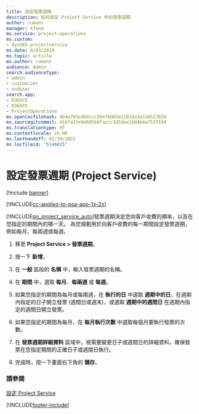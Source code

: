 ```yaml
---
title: 設定發票週期
description: 如何設定 Project Service 中的發票週期
author: rumant
manager: kfend
ms.service: project-operations
ms.custom:
- dyn365-projectservice
ms.date: 8/03/2018
ms.topic: article
ms.author: rumant
audience: Admin
search.audienceType:
- admin
- customizer
- enduser
search.app:
- D365CE
- D365PS
- ProjectOperations
ms.openlocfilehash: 4b4e783edbbccc59476965b11818a3e7a0517020
ms.sourcegitcommit: 418fa1fe9d605b8faccc2d5dee1b04b4e753f194
ms.translationtype: HT
ms.contentlocale: zh-HK
ms.lasthandoff: 02/10/2021
ms.locfileid: "5146825"
---
```

# <a name="set-up-invoice-frequencies-project-service"></a>設定發票週期 (Project Service)

[!include [banner](../includes/psa-now-project-operations.md)]

[!INCLUDE[cc-applies-to-psa-app-1x-2x](../includes/cc-applies-to-psa-app-1x-2x.md)]

[!INCLUDE[pn_project_service_auto](../includes/pn-project-service-auto.md)]發票週期決定您向客戶收費的頻率，以及在您指定的期間內的哪一天。 為您規劃用於向客戶收費的每一期間設定發票週期，例如每月、每兩週或每週。  
  
1.  移至 **Project Service > 發票週期**。  
  
2.  按一下 **新增**。  
  
3.  在 **一般** 區段的 **名稱** 中，輸入發票週期的名稱。  
  
4.  在 **期間** 中，選取 **每月**、**每兩週** 或 **每週**。  
  
5.  如果您指定的期間為每月或每兩週，在 **執行的日** 中選取 **週期中的日**，在週期內指定的日子開立發票 (週間日或週末)，或選取 **週期中的週間日** 在週期內指定的週間日開立發票。  
  
6.  如果您指定的期間為每月，在 **每月執行次數** 中選取每個月要執行發票的次數。  
  
7.  在 **發票週期詳細資料** 區域中，視需要變更日子或週間日的詳細資料，確保發票在您指定期間的正確日子或週間日執行。  
  
8.  完成時，按一下畫面右下角的 **儲存**。  
  
### <a name="see-also"></a>請參閱  
 [設定 Project Service](../psa/configure.md)


[!INCLUDE[footer-include](../includes/footer-banner.md)]